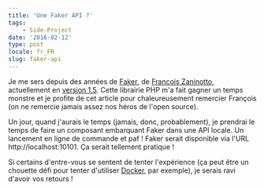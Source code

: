 ```yaml
---
title: 'Une Faker API ?'
tags:
    - Side-Project
date: '2016-02-12'
type: post
locale: fr_FR
slug: faker-api
---
```


Je me sers depuis des années de <span lang="en">[Faker](https://github.com/fzaninotto/Faker)</span>, de [Francois Zaninotto](https://twitter.com/francoisz), actuellement en [version 1.5](http://www.redotheweb.com/2015/05/29/faker-15-is-released.html '"Faker 1.5 is released", RedoTheWeb'). Cette librairie PHP m'a fait gagner un temps monstre et je profite de cet article pour chaleureusement remercier François (on ne remercie jamais assez nos héros de l'<span lang="en">open source</span>).

Un jour, quand j'aurais le temps (jamais, donc, probablement), je prendrai le temps de faire un composant embarquant <span lang="en">Faker</span> dans une API locale. Un lancement en ligne de commande et paf ! Faker serait disponible via l'URL http://localhost:10101. Ça serait tellement pratique !

Si certains d'entre-vous se sentent de tenter l'expérience (ça peut être un chouette défi pour tenter d'utiliser [Docker](https://www.docker.com/), par exemple), je serais ravi d'avoir vos retours !
